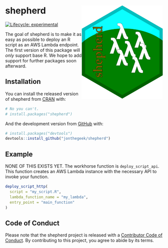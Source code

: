 
<!-- README.md is generated from README.Rmd. Please edit that file -->

# shepherd <img src='man/figures/logo.svg' align="right" height="300" />

<!-- badges: start -->

[![Lifecycle:
experimental](https://img.shields.io/badge/lifecycle-experimental-orange.svg)](https://www.tidyverse.org/lifecycle/#experimental)
<!-- badges: end -->

The goal of shepherd is to make it as easy as possible to deploy an R
script as an AWS Lambda endpoint. The first version of this package will
*only* support base R. We hope to add support for further packages soon
afterward.

## Installation

You can install the released version of shepherd from
[CRAN](https://CRAN.R-project.org) with:

``` r
# No you can't.
# install.packages("shepherd")
```

And the development version from [GitHub](https://github.com/) with:

``` r
# install.packages("devtools")
devtools::install_github("jonthegeek/shepherd")
```

## Example

NONE OF THIS EXISTS YET. The workhorse function is `deploy_script_api`.
This function creates an AWS Lambda instance with the necessary API to
invoke your function.

``` r
deploy_script_http(
  script = "my_script.R",
  lambda_function_name = "my_lambda",
  entry_point = "main_function"
)
```

## Code of Conduct

Please note that the shepherd project is released with a [Contributor
Code of
Conduct](https://contributor-covenant.org/version/2/0/CODE_OF_CONDUCT.html).
By contributing to this project, you agree to abide by its terms.
